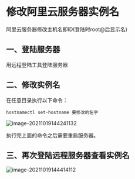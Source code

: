 # 修改阿里云服务器实例名

阿里云服务器修改主机名即ID(登陆时root@后显示名)

## 一、登陆服务器

用远程登陆工具登陆服务器

## 二、修改实例名

在任意目录执行以下命令： 

```shell
hostnamectl set-hostname 要修改的名字
```



![image-20211019144241132](https://gitee.com/mask616/images-bed/raw/master/typora-images/image-20211019144241132.png)

执行完上面的命令之后需要重启服务器。

## 三、再次登陆远程服务器查看实例名

![image-20211019144414112](https://gitee.com/mask616/images-bed/raw/master/typora-images/image-20211019144414112.png)